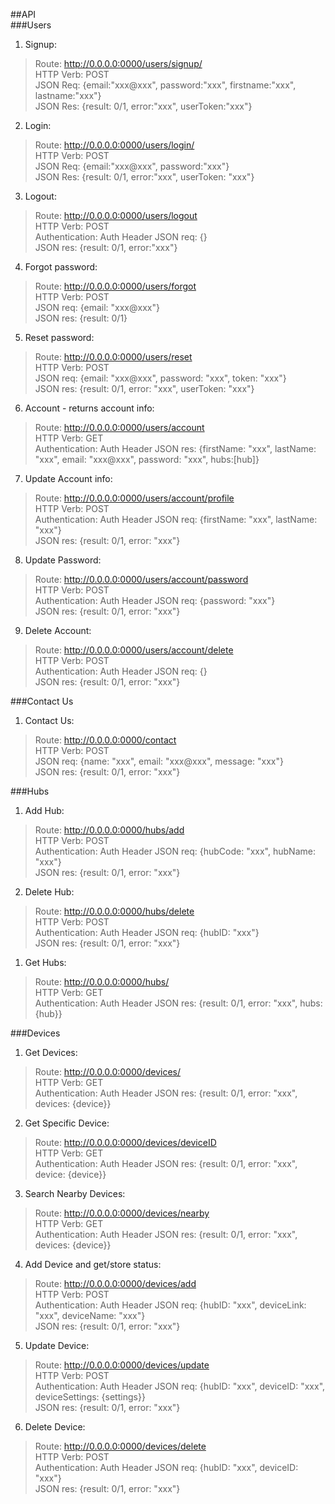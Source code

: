 ##API<br/>
###Users<br/>
1. Signup:
> Route: http://0.0.0.0:0000/users/signup/ <br/>
> HTTP Verb: POST <br/>
> JSON Req: {email:"xxx@xxx", password:"xxx", firstname:"xxx", lastname:"xxx"} <br/>
> JSON Res: {result: 0/1, error:"xxx", userToken:"xxx"} <br/>

2. Login:
> Route: http://0.0.0.0:0000/users/login/ <br/>
> HTTP Verb: POST <br/>
> JSON Req: {email:"xxx@xxx", password:"xxx"} <br/>
> JSON Res: {result: 0/1, error:"xxx", userToken: "xxx"} <br/>

3. Logout:
> Route: http://0.0.0.0:0000/users/logout <br/>
> HTTP Verb: POST <br/>
> Authentication: Auth Header
> JSON req: {}<br/>
> JSON res: {result: 0/1, error:"xxx"}<br/>

4. Forgot password: <br/>
> Route: http://0.0.0.0:0000/users/forgot <br/>
> HTTP Verb: POST <br/>
> JSON req: {email: "xxx@xxx"}<br/>
> JSON res: {result: 0/1}<br/>

5. Reset password: <br/>
> Route: http://0.0.0.0:0000/users/reset <br/>
> HTTP Verb: POST <br/>
> JSON req: {email: "xxx@xxx", password: "xxx", token: "xxx"}<br/>
> JSON res: {result: 0/1, error: "xxx", userToken: "xxx"}<br/>

6. Account - returns account info: <br/>
> Route: http://0.0.0.0:0000/users/account <br/>
> HTTP Verb: GET <br/>
> Authentication: Auth Header
> JSON res: {firstName: "xxx", lastName: "xxx", email: "xxx@xxx", password: "xxx", hubs:[hub]}<r>

7. Update Account info: <br/>
> Route: http://0.0.0.0:0000/users/account/profile <br/>
> HTTP Verb: POST <br/>
> Authentication: Auth Header
> JSON req: {firstName: "xxx", lastName: "xxx"}<br/>
> JSON res: {result: 0/1, error: "xxx"}<br/>

8. Update Password: <br/>
> Route: http://0.0.0.0:0000/users/account/password <br/>
> HTTP Verb: POST <br/>
> Authentication: Auth Header
> JSON req: {password: "xxx"}<br/>
> JSON res: {result: 0/1, error: "xxx"}<br/>

9. Delete Account: <br/>
> Route: http://0.0.0.0:0000/users/account/delete <br/>
> HTTP Verb: POST <br/>
> Authentication: Auth Header
> JSON req: {}<br/>
> JSON res: {result: 0/1, error: "xxx"}<br/>

###Contact Us<br/>
1. Contact Us: <br/>
> Route: http://0.0.0.0:0000/contact <br/>
> HTTP Verb: POST <br/>
> JSON req: {name: "xxx", email: "xxx@xxx", message: "xxx"}<br/>
> JSON res: {result: 0/1, error: "xxx"}<br/>

###Hubs<br/>
1. Add Hub:<br/>
> Route: http://0.0.0.0:0000/hubs/add <br/>
> HTTP Verb: POST <br/>
> Authentication: Auth Header
> JSON req: {hubCode: "xxx", hubName: "xxx"}<br/>
> JSON res: {result: 0/1, error: "xxx"}<br/>

2. Delete Hub:<br/>
> Route: http://0.0.0.0:0000/hubs/delete <br/>
> HTTP Verb: POST <br/>
> Authentication: Auth Header
> JSON req: {hubID: "xxx"}<br/>
> JSON res: {result: 0/1, error: "xxx"}<br/>

1. Get Hubs:<br/>
> Route: http://0.0.0.0:0000/hubs/ <br/>
> HTTP Verb: GET <br/>
> Authentication: Auth Header
> JSON res: {result: 0/1, error: "xxx", hubs: {hub}}<br/>

###Devices<br/>
1. Get Devices:<br/>
> Route: http://0.0.0.0:0000/devices/ <br/>
> HTTP Verb: GET <br/>
> Authentication: Auth Header
> JSON res: {result: 0/1, error: "xxx", devices: {device}}<br/>

2. Get Specific Device:<br/>
> Route: http://0.0.0.0:0000/devices/deviceID <br/>
> HTTP Verb: GET <br/>
> Authentication: Auth Header
> JSON res: {result: 0/1, error: "xxx", device: {device}}<br/>

3. Search Nearby Devices:<br/>
> Route: http://0.0.0.0:0000/devices/nearby <br/>
> HTTP Verb: GET <br/>
> Authentication: Auth Header
> JSON res: {result: 0/1, error: "xxx", devices: {device}}<br/>

4. Add Device and get/store status:<br/>
> Route: http://0.0.0.0:0000/devices/add <br/>
> HTTP Verb: POST <br/>
> Authentication: Auth Header
> JSON req: {hubID: "xxx", deviceLink: "xxx", deviceName: "xxx"}<br/>
> JSON res: {result: 0/1, error: "xxx"}<br/>

5. Update Device:<br/>
> Route: http://0.0.0.0:0000/devices/update <br/>
> HTTP Verb: POST <br/>
> Authentication: Auth Header
> JSON req: {hubID: "xxx", deviceID: "xxx", deviceSettings: {settings}}<br/>
> JSON res: {result: 0/1, error: "xxx"}<br/>

6. Delete Device:<br/>
> Route: http://0.0.0.0:0000/devices/delete <br/>
> HTTP Verb: POST <br/>
> Authentication: Auth Header
> JSON req: {hubID: "xxx", deviceID: "xxx"}<br/>
> JSON res: {result: 0/1, error: "xxx"}<br/>
